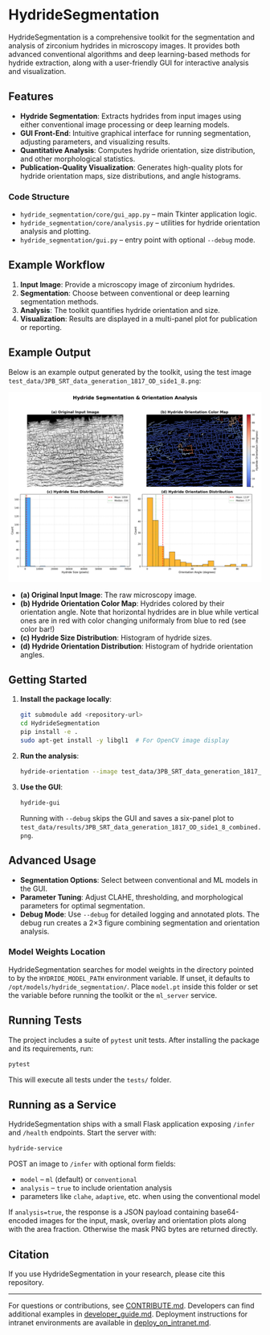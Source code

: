 # HydrideSegmentation

HydrideSegmentation is a comprehensive toolkit for the segmentation and analysis of zirconium hydrides in microscopy images. It provides both advanced conventional algorithms and deep learning-based methods for hydride extraction, along with a user-friendly GUI for interactive analysis and visualization.

## Features

- **Hydride Segmentation**: Extracts hydrides from input images using either conventional image processing or deep learning models.
- **GUI Front-End**: Intuitive graphical interface for running segmentation, adjusting parameters, and visualizing results.
- **Quantitative Analysis**: Computes hydride orientation, size distribution, and other morphological statistics.
- **Publication-Quality Visualization**: Generates high-quality plots for hydride orientation maps, size distributions, and angle histograms.

### Code Structure

- `hydride_segmentation/core/gui_app.py` – main Tkinter application logic.
- `hydride_segmentation/core/analysis.py` – utilities for hydride orientation analysis and plotting.
- `hydride_segmentation/gui.py` – entry point with optional `--debug` mode.

## Example Workflow

1. **Input Image**: Provide a microscopy image of zirconium hydrides.
2. **Segmentation**: Choose between conventional or deep learning segmentation methods.
3. **Analysis**: The toolkit quantifies hydride orientation and size.
4. **Visualization**: Results are displayed in a multi-panel plot for publication or reporting.

## Example Output

Below is an example output generated by the toolkit, using the test image `test_data/3PB_SRT_data_generation_1817_OD_side1_8.png`:

![Hydride Orientation Analysis](resources/3PB_SRT_data_generation_1817_OD_side1_8_hydride_orientation.png)

- **(a) Original Input Image**: The raw microscopy image.
- **(b) Hydride Orientation Color Map**: Hydrides colored by their orientation angle. Note that horizontal hydrides are in blue while vertical ones are in red with color changing uniformaly from blue to red (see color bar!)
- **(c) Hydride Size Distribution**: Histogram of hydride sizes.
- **(d) Hydride Orientation Distribution**: Histogram of hydride orientation angles.

## Getting Started

1. **Install the package locally**:
   ```bash
   git submodule add <repository-url>
   cd HydrideSegmentation
   pip install -e .
   sudo apt-get install -y libgl1  # For OpenCV image display
   ```

2. **Run the analysis**:
   ```bash
   hydride-orientation --image test_data/3PB_SRT_data_generation_1817_OD_side1_8.png --shouldRunSegmentation
   ```

3. **Use the GUI**:
   ```bash
   hydride-gui
   ```
   Running with `--debug` skips the GUI and saves a six-panel plot to
   `test_data/results/3PB_SRT_data_generation_1817_OD_side1_8_combined.png`.

## Advanced Usage

- **Segmentation Options**: Select between conventional and ML models in the GUI.
- **Parameter Tuning**: Adjust CLAHE, thresholding, and morphological parameters for optimal segmentation.
- **Debug Mode**: Use `--debug` for detailed logging and annotated plots.
  The debug run creates a 2×3 figure combining segmentation and orientation analysis.

### Model Weights Location

HydrideSegmentation searches for model weights in the directory pointed to by the
`HYDRIDE_MODEL_PATH` environment variable. If unset, it defaults to
`/opt/models/hydride_segmentation/`. Place `model.pt` inside this folder or set
the variable before running the toolkit or the `ml_server` service.

## Running Tests

The project includes a suite of `pytest` unit tests. After installing the
package and its requirements, run:

```bash
pytest
```

This will execute all tests under the `tests/` folder.

## Running as a Service

HydrideSegmentation ships with a small Flask application exposing `/infer` and
`/health` endpoints. Start the server with:

```bash
hydride-service
```

POST an image to `/infer` with optional form fields:

- `model` – `ml` (default) or `conventional`
- `analysis` – `true` to include orientation analysis
- parameters like `clahe`, `adaptive`, etc. when using the conventional model

If `analysis=true`, the response is a JSON payload containing base64-encoded
images for the input, mask, overlay and orientation plots along with the area
fraction. Otherwise the mask PNG bytes are returned directly.

## Citation

If you use HydrideSegmentation in your research, please cite this repository.

---

For questions or contributions, see [CONTRIBUTE.md](CONTRIBUTE.md).
Developers can find additional examples in [developer_guide.md](developer_guide.md).
Deployment instructions for intranet environments are available in
[deploy_on_intranet.md](deploy_on_intranet.md).
